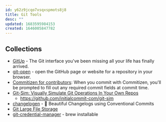 ```yaml
---
id: y62z9jcqo7xsqxspmots8j8
title: Git Tools
desc: ""
updated: 1683595984153
created: 1646005847782
---
```


## Collections

- [GitUp](https://github.com/git-up/GitUp) - The Git interface you've been missing all your life has finally arrived.
- [git-open](https://github.com/paulirish/git-open) - open the GitHub page or website for a repository in your browser.
- [Commitizen for contributors](https://github.com/commitizen/cz-cli): When you commit with Commitizen, you'll be prompted to fill out any required commit fields at commit time.
- [Git-Sim: Visually Simulate Git Operations In Your Own Repos](https://initialcommit.com/blog/git-sim)
  - https://github.com/initialcommit-com/git-sim
- [changelogen](https://github.com/unjs/changelogen) - 💅 Beautiful Changelogs using Conventional Commits
- [Git Large File Storage](https://git-lfs.com/)
- [git-credential-manager](https://github.com/git-ecosystem/git-credential-manager) - brew installable
